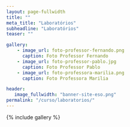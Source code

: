 ```yaml
---
layout: page-fullwidth
title: ""
meta_title: "Laboratórios"
subheadline: "Laboratórios"
teaser: ""

gallery:
    - image_url: foto-professor-fernando.png
      caption: Foto Professor Fernando 
    - image_url: foto-professor-pablo.jpg
      caption: Foto Professor Pablo
    - image_url: foto-professora-marilia.png
      caption: Foto Professora Marilia

header:
   image_fullwidth: "banner-site-eso.png"
permalink: "/curso/laboratorios/"
---
```


{% include gallery %}
